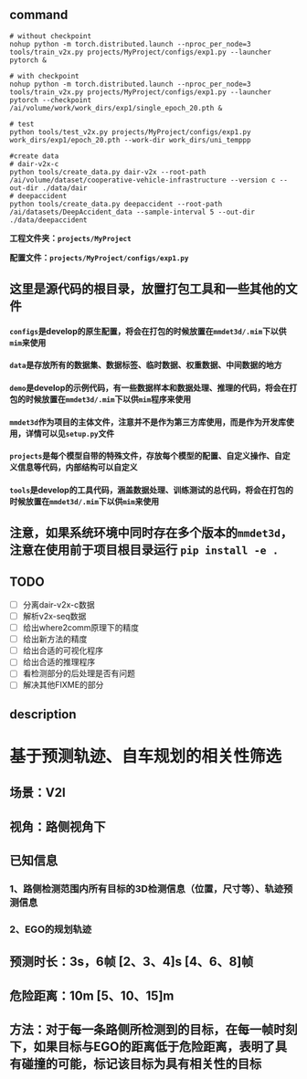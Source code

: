 ## command

```Shell
# without checkpoint
nohup python -m torch.distributed.launch --nproc_per_node=3 tools/train_v2x.py projects/MyProject/configs/exp1.py --launcher pytorch &

# with checkpoint
nohup python -m torch.distributed.launch --nproc_per_node=3 tools/train_v2x.py projects/MyProject/configs/exp1.py --launcher pytorch --checkpoint /ai/volume/work/work_dirs/exp1/single_epoch_20.pth &

# test
python tools/test_v2x.py projects/MyProject/configs/exp1.py work_dirs/exp1/epoch_20.pth --work-dir work_dirs/uni_temppp

#create data
# dair-v2x-c
python tools/create_data.py dair-v2x --root-path /ai/volume/dataset/cooperative-vehicle-infrastructure --version c --out-dir ./data/dair
# deepaccident
python tools/create_data.py deepaccident --root-path /ai/datasets/DeepAccident_data --sample-interval 5 --out-dir ./data/deepaccident
```
**工程文件夹：`projects/MyProject`**

**配置文件：`projects/MyProject/configs/exp1.py`**


## 这里是源代码的根目录，放置打包工具和一些其他的文件

#### `configs`是develop的原生配置，**将会在打包的时候放置在`mmdet3d/.mim`下以供`mim`来使用**

#### `data`是存放所有的数据集、数据标签、临时数据、权重数据、中间数据的地方

#### `demo`是develop的示例代码，有一些数据样本和数据处理、推理的代码，**将会在打包的时候放置在`mmdet3d/.mim`下以供`mim`程序来使用**

#### `mmdet3d`作为项目的主体文件，**注意并不是作为第三方库使用，而是作为开发库使用，详情可以见`setup.py`文件**

#### `projects`是每个模型自带的特殊文件，存放每个模型的配置、自定义操作、自定义信息等代码，内部结构可以自定义

#### `tools`是develop的工具代码，涵盖数据处理、训练测试的总代码，**将会在打包的时候放置在`mmdet3d/.mim`下以供`mim`来使用**

## 注意，如果系统环境中同时存在多个版本的`mmdet3d`，注意在使用前于项目根目录运行 `pip install -e .`

## TODO

- [ ] 分离dair-v2x-c数据
- [ ] 解析v2x-seq数据
- [ ] 给出where2comm原理下的精度
- [ ] 给出新方法的精度
- [ ] 给出合适的可视化程序
- [ ] 给出合适的推理程序
- [ ] 看检测部分的后处理是否有问题
- [ ] 解决其他FIXME的部分

## description

# 基于预测轨迹、自车规划的相关性筛选

## 场景：V2I

## 视角：路侧视角下

## 已知信息

### 1、路侧检测范围内所有目标的3D检测信息（位置，尺寸等）、轨迹预测信息
### 2、EGO的规划轨迹

## 预测时长：3s，6帧 [2、3、4]s [4、6、8]帧

## 危险距离：10m [5、10、15]m

## 方法：对于每一条路侧所检测到的目标，在每一帧时刻下，如果目标与EGO的距离低于危险距离，表明了具有碰撞的可能，标记该目标为具有相关性的目标